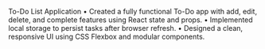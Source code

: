 To-Do List Application
• Created a fully functional To-Do app with add, edit, delete, and complete features
using React state and props.
• Implemented local storage to persist tasks after browser refresh.
• Designed a clean, responsive UI using CSS Flexbox and modular components.

